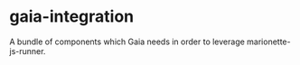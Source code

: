 gaia-integration
================

A bundle of components which Gaia needs in order to leverage marionette-js-runner.
